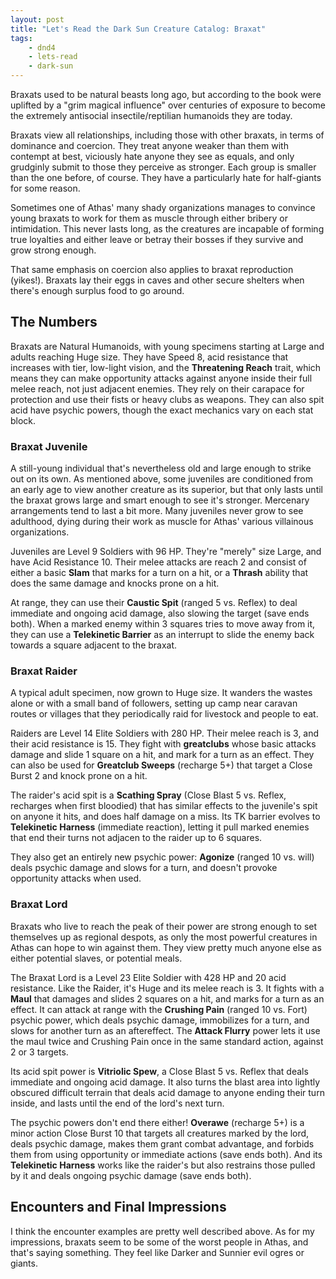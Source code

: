 ```yaml
---
layout: post
title: "Let's Read the Dark Sun Creature Catalog: Braxat"
tags:
    - dnd4
    - lets-read
    - dark-sun
---
```


Braxats used to be natural beasts long ago, but according to the book were
uplifted by a "grim magical influence" over centuries of exposure to become the
extremely antisocial insectile/reptilian humanoids they are today.

Braxats view all relationships, including those with other braxats, in terms of
dominance and coercion. They treat anyone weaker than them with contempt at
best, viciously hate anyone they see as equals, and only grudginly submit to
those they perceive as stronger. Each group is smaller than the one before, of
course. They have a particularly hate for half-giants for some reason.

Sometimes one of Athas' many shady organizations manages to convince young
braxats to work for them as muscle through either bribery or intimidation. This
never lasts long, as the creatures are incapable of forming true loyalties and
either leave or betray their bosses if they survive and grow strong enough.

That same emphasis on coercion also applies to braxat reproduction
(yikes!). Braxats lay their eggs in caves and other secure shelters when there's
enough surplus food to go around.

## The Numbers

Braxats are Natural Humanoids, with young specimens starting at Large and adults
reaching Huge size. They have Speed 8, acid resistance that increases with tier,
low-light vision, and the **Threatening Reach** trait, which means they can make
opportunity attacks against anyone inside their full melee reach, not just
adjacent enemies. They rely on their carapace for protection and use their fists
or heavy clubs as weapons. They can also spit acid have psychic powers, though
the exact mechanics vary on each stat block.

### Braxat Juvenile

A still-young individual that's nevertheless old and large enough to strike out
on its own. As mentioned above, some juveniles are conditioned from an early age
to view another creature as its superior, but that only lasts until the braxat
grows large and smart enough to see it's stronger. Mercenary arrangements tend
to last a bit more. Many juveniles never grow to see adulthood, dying during
their work as muscle for Athas' various villainous organizations.

Juveniles are Level 9 Soldiers with 96 HP. They're "merely" size Large, and have
Acid Resistance 10. Their melee attacks are reach 2 and consist of either a
basic **Slam** that marks for a turn on a hit, or a **Thrash** ability that does
the same damage and knocks prone on a hit.

At range, they can use their **Caustic Spit** (ranged 5 vs. Reflex) to deal
immediate and ongoing acid damage, also slowing the target (save ends
both). When a marked enemy within 3 squares tries to move away from it, they can
use a **Telekinetic Barrier** as an interrupt to slide the enemy back towards a
square adjacent to the braxat.

### Braxat Raider

A typical adult specimen, now grown to Huge size. It wanders the wastes alone or
with a small band of followers, setting up camp near caravan routes or villages
that they periodically raid for livestock and people to eat.

Raiders are Level 14 Elite Soldiers with 280 HP. Their melee reach is 3, and
their acid resistance is 15. They fight with **greatclubs** whose basic attacks
damage and slide 1 square on a hit, and mark for a turn as an effect. They can
also be used for **Greatclub Sweeps** (recharge 5+) that target a Close Burst 2
and knock prone on a hit.

The raider's acid spit is a **Scathing Spray** (Close Blast 5 vs. Reflex,
recharges when first bloodied) that has similar effects to the juvenile's spit
on anyone it hits, and does half damage on a miss. Its TK barrier evolves to
**Telekinetic Harness** (immediate reaction), letting it pull marked enemies
that end their turns not adjacen to the raider up to 6 squares.

They also get an entirely new psychic power: **Agonize** (ranged 10 vs. will)
deals psychic damage and slows for a turn, and doesn't provoke opportunity
attacks when used.

### Braxat Lord

Braxats who live to reach the peak of their power are strong enough to set
themselves up as regional despots, as only the most powerful creatures in Athas
can hope to win against them. They view pretty much anyone else as either
potential slaves, or potential meals.

The Braxat Lord is a Level 23 Elite Soldier with 428 HP and 20 acid
resistance. Like the Raider, it's Huge and its melee reach is 3. It fights with
a **Maul** that damages and slides 2 squares on a hit, and marks for a turn as
an effect. It can attack at range with the **Crushing Pain** (ranged 10
vs. Fort) psychic power, which deals psychic damage, immobilizes for a turn, and
slows for another turn as an aftereffect. The **Attack Flurry** power lets it
use the maul twice and Crushing Pain once in the same standard action, against 2
or 3 targets.

Its acid spit power is **Vitriolic Spew**, a Close Blast 5 vs. Reflex that deals
immediate and ongoing acid damage. It also turns the blast area into lightly
obscured difficult terrain that deals acid damage to anyone ending their turn
inside, and lasts until the end of the lord's next turn.

The psychic powers don't end there either! **Overawe** (recharge 5+) is a minor
action Close Burst 10 that targets all creatures marked by the lord, deals
psychic damage, makes them grant combat advantage, and forbids them from using
opportunity or immediate actions (save ends both). And its **Telekinetic
Harness** works like the raider's but also restrains those pulled by it and
deals ongoing psychic damage (save ends both).

## Encounters and Final Impressions

I think the encounter examples are pretty well described above. As for my
impressions, braxats seem to be some of the worst people in Athas, and that's
saying something. They feel like Darker and Sunnier evil ogres or giants.
